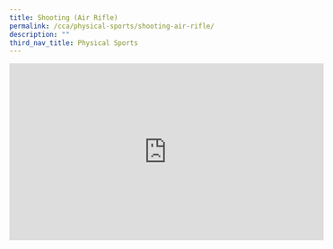 ```yaml
---
title: Shooting (Air Rifle)
permalink: /cca/physical-sports/shooting-air-rifle/
description: ""
third_nav_title: Physical Sports
---
```

<iframe width="560" height="315" src="https://www.youtube.com/embed/T4sZFB6cfK4?start=1" title="YouTube video player" frameborder="0" allow="accelerometer; autoplay; clipboard-write; encrypted-media; gyroscope; picture-in-picture" allowfullscreen></iframe>